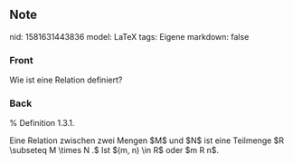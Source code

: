 ## Note
nid: 1581631443836
model: LaTeX
tags: Eigene
markdown: false

### Front
Wie ist eine Relation definiert?

### Back
% Definition 1.3.1.
<div>
  Eine Relation zwischen zwei Mengen $M$ und $N$ ist eine Teilmenge
  $R \subseteq M \times N .$ Ist $(m, n) \in R$ oder $m R n$.
</div>
